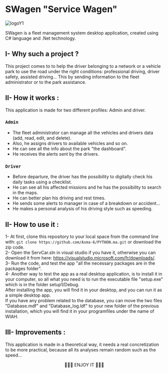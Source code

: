 # SWagen "Service Wagen"
![logoY1](https://user-images.githubusercontent.com/77125092/138615204-670aaeb3-3485-42f5-886c-e9cf55412938.png)
    
SWagen is a fleet management system desktop application, created using C# language and .Net technology.

## I- Why such a project ?
This project comes to to help the driver belonging to a network or a vehicle park to use the road under the right conditions: professional driving, driver safety, assisted driving... This by sending information to the fleet administrator or to the park assistance.

## II- How it works :
This application is made for two different profiles: Admin and driver.

### `Admin `
* The fleet administrator can manage all the vehicles and drivers data (add, read, edit, and delete).
* Also, he assigns drivers to available vehicles and so on.
* He can see all the info about the park "the dashboard".
* He receives the alerts sent by the drivers.

###  `Driver `
* Before departure, the driver has the possibility to digitally check his daily tasks using a checklist.
* He can see all his affected missions and he has the possibility to search in the maps.
* He can better plan his driving and rest times.
* He sends some alerts to manager in case of a breakdown or accident... 
* He makes a personal analysis of his driving style such as speeding.

## II- How to use it :
1- At first, clone this repository to your local space from the command line with:
`git clone https://github.com/Asma-6/PYTHON.ma.git` or download the zip code. \
2- Open the ServCar.sln in visual studio if you have it, otherwise you can download it from here: https://visualstudio.microsoft.com/fr/downloads/. \
3- Run the code, and test the app "all the necessary packages are in the packages folder". \
4- Another way to test the app as a real desktop application, is to install it in your computer, so all what you need is to run the executable file "setup.exe" which is in the folder setup1/Debug. \
After installing the app, you will find it in your desktop, and you can run it as a simple desktop app. \
If you have any problem related to the database, you can move the two files "Database.mdf" and "Database_log.ldf" to your new folder of the previous installation, which you will find it in your programfiles under the name of WIAH. 

## III- Improvements :
This application is made in a theoretical way, it needs a real concretization to be more practical, because all its analyses remain random such as the speed...

<p align="center">
    🌟🌟🌟 ENJOY IT 🌟🌟🌟
</p>
                                    	
  
